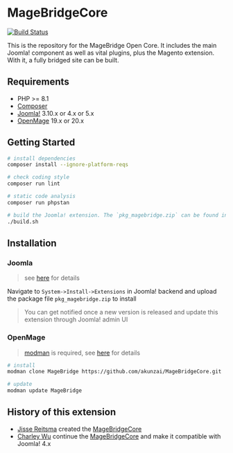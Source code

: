 # MageBridgeCore

[![Build Status][build-badge]][build]

[build]: https://github.com/akunzai/MageBridgeCore/actions/workflows/build.yml
[build-badge]: https://github.com/akunzai/MageBridgeCore/actions/workflows/build.yml/badge.svg

This is the repository for the MageBridge Open Core. It includes the main Joomla! component as well as vital plugins, plus the Magento extension. With it, a fully bridged site can be built.

## Requirements

- PHP >= 8.1
- [Composer](https://getcomposer.org/)
- [Joomla!](https://www.joomla.org/) 3.10.x or 4.x or 5.x
- [OpenMage](https://github.com/OpenMage/magento-lts) 19.x or 20.x

## Getting Started

```sh
# install dependencies
composer install --ignore-platform-reqs

# check coding style
composer run lint

# static code analysis
composer run phpstan

# build the Joomla! extension. The `pkg_magebridge.zip` can be found in the `dist/` directory
./build.sh
```

## Installation

### Joomla

> see [here](./.devcontainer/joomla/) for details

Navigate to `System->Install->Extensions` in Joomla! backend and upload the package file `pkg_magebridge.zip` to install

> You can get notified once a new version is released and update this extension through Joomla! admin UI

### OpenMage

> [modman](https://github.com/colinmollenhour/modman) is required,
> see [here](./.devcontainer/openmage/) for details

```sh
# install
modman clone MageBridge https://github.com/akunzai/MageBridgeCore.git

# update
modman update MageBridge
```

## History of this extension

- [Jisse Reitsma](https://github.com/jissereitsma) created the [MageBridgeCore](https://github.com/MageBridge/MageBridgeCore)
- [Charley Wu](https://github.com/akunzai) continue the [MageBridgeCore](https://github.com/akunzai/MageBridgeCore) and make it compatible with Joomla! 4.x
